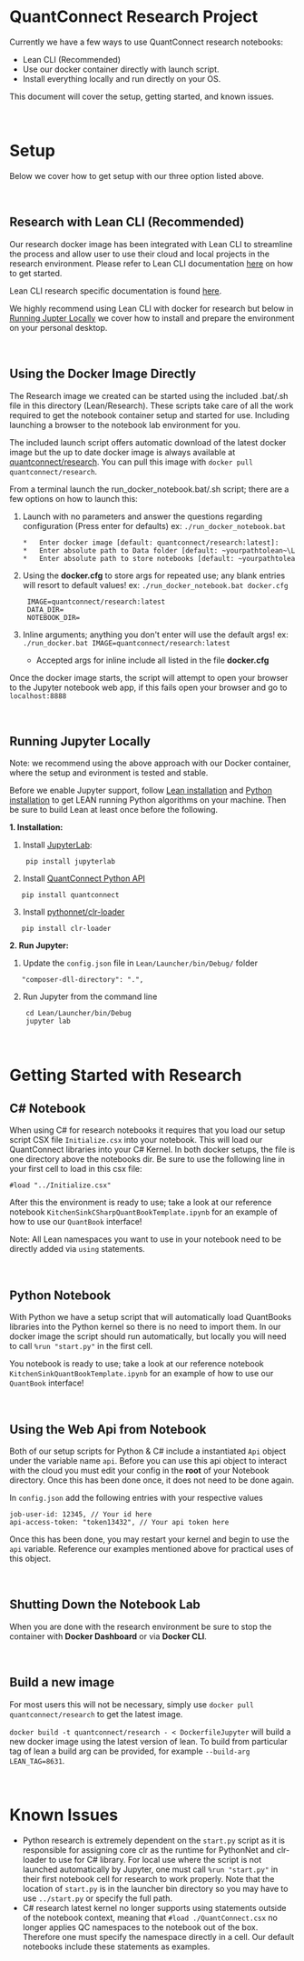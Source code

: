 ﻿QuantConnect Research Project
=============
Currently we have a few ways to use QuantConnect research notebooks:
- Lean CLI (Recommended)
- Use our docker container directly with launch script.
- Install everything locally and run directly on your OS.

This document will cover the setup, getting started, and known issues.

<br>

# Setup
Below we cover how to get setup with our three option listed above. 

<br>

## Research with Lean CLI (Recommended)

Our research docker image has been integrated with Lean CLI to streamline the process and allow user to use their cloud and local projects in the research environment. Please refer to Lean CLI documentation [here](https://www.quantconnect.com/docs/v2/lean-cli/getting-started/lean-cli) on how to get started.

Lean CLI research specific documentation is found [here](https://www.quantconnect.com/docs/v2/lean-cli/tutorials/research).

We highly recommend using Lean CLI with docker for research but below in [Running Jupter Locally](#running-jupyter-locally) we cover how to install and prepare the environment on your personal desktop. 

<br>

## Using the Docker Image Directly
The Research image we created can be started using the included .bat/.sh file in this directory (Lean/Research). These scripts take care of all the work required to get the notebook container setup and started for use. Including launching a browser to the notebook lab environment for you.

The included launch script offers automatic download of the latest docker image but the up to date docker image is always available at [quantconnect/research](https://hub.docker.com/repository/docker/quantconnect/research). You can pull this image with `docker pull quantconnect/research`.

From a terminal launch the run_docker_notebook.bat/.sh script; there are a few options on how to launch this:
 1. Launch with no parameters and answer the questions regarding configuration (Press enter for defaults) ex: `./run_docker_notebook.bat`
   
        *   Enter docker image [default: quantconnect/research:latest]:
        *   Enter absolute path to Data folder [default: ~yourpathtolean~\Lean\Data\]:
        *   Enter absolute path to store notebooks [default: ~yourpathtolean~\Lean\Research\Notebooks]:

 2. Using the **docker.cfg** to store args for repeated use; any blank entries will resort to default values! ex: `./run_docker_notebook.bat docker.cfg`
  
         IMAGE=quantconnect/research:latest
         DATA_DIR=
         NOTEBOOK_DIR=

 3. Inline arguments; anything you don't enter will use the default args! ex: `./run_docker.bat IMAGE=quantconnect/research:latest`
      *    Accepted args for inline include all listed in the file **docker.cfg**

Once the docker image starts, the script will attempt to open your browser to the Jupyter notebook web app, if this fails open your browser and go to `localhost:8888`

<br>

## Running Jupyter Locally 
Note: we recommend using the above approach with our Docker container, where the setup and evironment is tested and stable.

Before we enable Jupyter support, follow [Lean installation](https://github.com/QuantConnect/Lean#installation-instructions)
and [Python installation](https://github.com/QuantConnect/Lean/tree/master/Algorithm.Python#quantconnect-python-algorithm-project) to get LEAN running Python algorithms on your machine. Then be sure to build Lean at least once before the following. 

**1. Installation:**
   1. Install [JupyterLab](https://pypi.org/project/jupyterlab/):
```
    pip install jupyterlab
```
 2.  Install [QuantConnect Python API](https://pypi.python.org/pypi/quantconnect/0.1)
 ```
    pip install quantconnect
```
 3.  Install [pythonnet/clr-loader](https://github.com/pythonnet/clr-loader)
 ```
    pip install clr-loader
```
**2. Run Jupyter:**
   1. Update the `config.json` file in `Lean/Launcher/bin/Debug/` folder
 ```
    "composer-dll-directory": ".",
 ```
   2. Run Jupyter from the command line
```
    cd Lean/Launcher/bin/Debug
    jupyter lab
```
<br>

# Getting Started with Research

## C# Notebook
When using C# for research notebooks it requires that you load our setup script CSX file `Initialize.csx` into your notebook. This will load our QuantConnect libraries into your C# Kernel. In both docker setups, the file is one directory above the notebooks dir. Be sure to use the following line in your first cell to load in this csx file:

`#load "../Initialize.csx"`

After this the environment is ready to use; take a look at our reference notebook `KitchenSinkCSharpQuantBookTemplate.ipynb` for an example of how to use our `QuantBook` interface!

Note: All Lean namespaces you want to use in your notebook need to be directly added via `using` statements.

<br>

## Python Notebook
With Python we have a setup script that will automatically load QuantBooks libraries into the Python kernel so there is no need to import them. In our docker image the script should run automatically, but locally you will need to call `%run "start.py"` in the first cell.

You notebook is ready to use; take a look at our reference notebook `KitchenSinkQuantBookTemplate.ipynb` for an example of how to use our `QuantBook` interface!

<br>

## Using the Web Api from Notebook
Both of our setup scripts for Python & C# include a instantiated `Api` object under the variable name `api`. Before you can use this api object to interact with the cloud you must edit your config in the **root** of your Notebook directory. Once this has been done once, it does not need to be done again.

In `config.json` add the following entries with your respective values
```
job-user-id: 12345, // Your id here
api-access-token: "token13432", // Your api token here
```

Once this has been done, you may restart your kernel and begin to use the `api` variable. 
Reference our examples mentioned above for practical uses of this object.

<br>

## Shutting Down the Notebook Lab
When you are done with the research environment be sure to stop the container with **Docker Dashboard** or via **Docker CLI**.

<br>


## Build a new image
For most users this will not be necessary, simply use `docker pull quantconnect/research` to get the latest image.

`docker build -t quantconnect/research - < DockerfileJupyter` will build a new docker image using the latest version of lean. To build from particular tag of lean a build arg can be provided, for example `--build-arg LEAN_TAG=8631`.

<br>


# Known Issues
- Python research is extremely dependent on the `start.py` script as it is responsible for assigning core clr as the runtime for PythonNet and clr-loader to use for C# library. For local use where the script is not launched automatically by Jupyter, one must call `%run "start.py"` in their first notebook cell for research to work properly. Note that the location of `start.py` is in the launcher bin directory so you may have to use `../start.py` or specify the full path.
- C# research latest kernel no longer supports using statements outside of the notebook context, meaning that `#load ./QuantConnect.csx` no longer applies QC namespaces to the notebook out of the box. Therefore one must specify the namespace directly in a cell. Our default notebooks include these statements as examples.